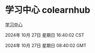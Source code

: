 # 学习中心 colearnhub
[学习中心](http://219.139.197.74:56308/colearnhub/)

2024年 10月 27日 星期日 16:40:02 CST

2024年 10月 27日 星期日 08:40:02 GMT
